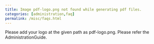 ```yaml
---
title: Image pdf-logo.png not found while generating pdf files.
categories: [administration,faq]
permalink: /misc/faqs.html
---
```


Please add your logo at the given path as pdf-logo.png. Please refer the AdministrationGuide.
